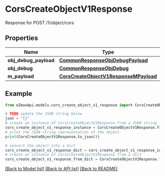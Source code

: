 # CorsCreateObjectV1Response

Response for POST /1/object/cors

## Properties

Name | Type | Description | Notes
------------ | ------------- | ------------- | -------------
**obj_debug_payload** | [**CommonResponseObjDebugPayload**](CommonResponseObjDebugPayload.md) |  | 
**obj_debug** | [**CommonResponseObjDebug**](CommonResponseObjDebug.md) |  | [optional] 
**m_payload** | [**CorsCreateObjectV1ResponseMPayload**](CorsCreateObjectV1ResponseMPayload.md) |  | 

## Example

```python
from eZmaxApi.models.cors_create_object_v1_response import CorsCreateObjectV1Response

# TODO update the JSON string below
json = "{}"
# create an instance of CorsCreateObjectV1Response from a JSON string
cors_create_object_v1_response_instance = CorsCreateObjectV1Response.from_json(json)
# print the JSON string representation of the object
print(CorsCreateObjectV1Response.to_json())

# convert the object into a dict
cors_create_object_v1_response_dict = cors_create_object_v1_response_instance.to_dict()
# create an instance of CorsCreateObjectV1Response from a dict
cors_create_object_v1_response_from_dict = CorsCreateObjectV1Response.from_dict(cors_create_object_v1_response_dict)
```
[[Back to Model list]](../README.md#documentation-for-models) [[Back to API list]](../README.md#documentation-for-api-endpoints) [[Back to README]](../README.md)



